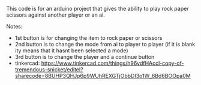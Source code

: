 This code is for an arduino project that gives the ability to play rock paper scissors against another player or an ai.

Notes:
- 1st button is for changing the item to rock paper or scissors
- 2nd button is to change the mode from ai to player to player (if it is blank ity means that it hasnt been selected a mode)
- 3rd button is to change the player and a continue button
- tinkercad: https://www.tinkercad.com/things/h96vdfHAccl-copy-of-tremendous-snicket/editel?sharecode=8BUHP3QHJp6p9WUhREXGTjObbDI3o1W_6Bd6BOOpa0M
